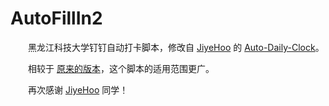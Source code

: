 # AutoFillIn2

&emsp;&emsp;黑龙江科技大学钉钉自动打卡脚本，修改自 [JiyeHoo](https://github.com/JiyeHoo) 的 [Auto-Daily-Clock](https://github.com/JiyeHoo/Auto-Daily-Clock)。 

&emsp;&emsp;相较于 [原来的版本](https://github.com/bianyukun1213/AutoFillIn)，这个脚本的适用范围更广。

&emsp;&emsp;再次感谢 [JiyeHoo](https://github.com/JiyeHoo) 同学！
